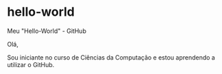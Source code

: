# hello-world
Meu "Hello-World" - GitHub

Olá,

Sou iniciante no curso de Ciências da Computação e estou aprendendo a utilizar o GitHub.
